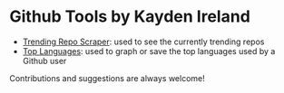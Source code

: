 # Github Tools by Kayden Ireland

- [Trending Repo Scraper](../../../../../Desktop/GitHub_Tools/trending_repos/README.md): used to see the currently trending repos
- [Top Languages](top_langs/README.md): used to graph or save the top languages used by a Github user

Contributions and suggestions are always welcome!

